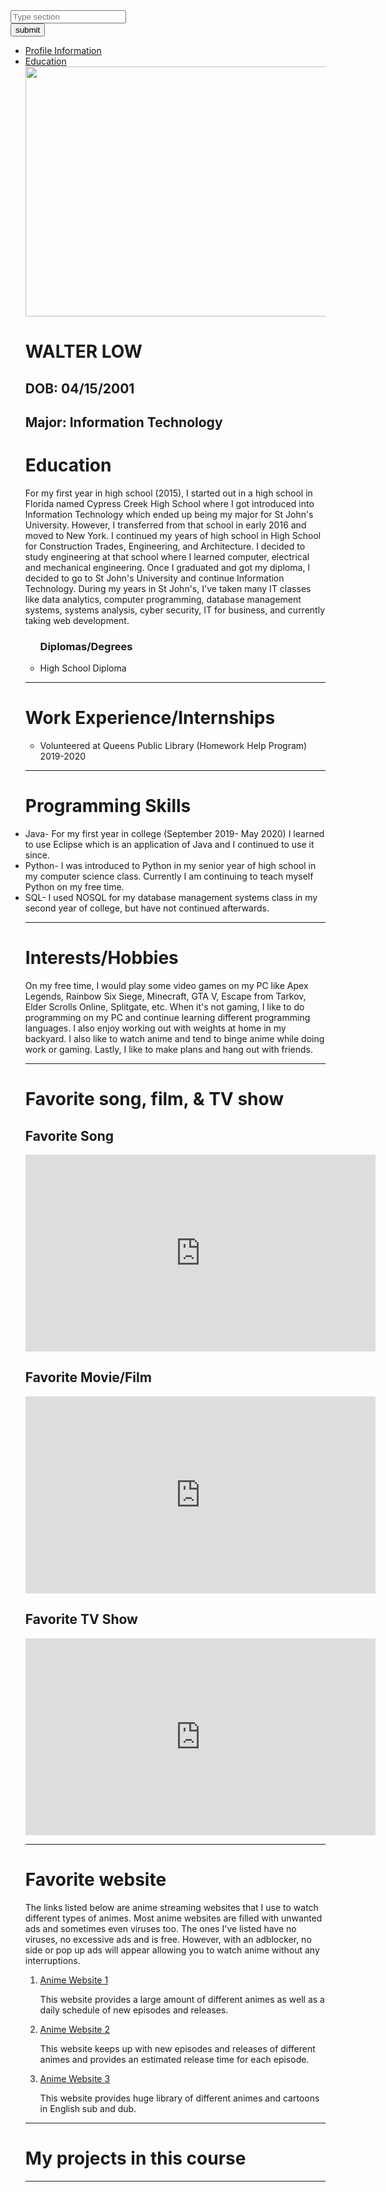 <!DOCTYPE html>
<html>
<head>
  <form action = > 
    <div>
      <input type = "text" placeholder = "Type section" section = "section_field">
    </div>
    <div> 
      <input type = "submit" value = "submit">
    </div>
    <ul>
      <li> <a href = "#profile_information"> Profile Information </a> </li>
      <li> <a href = "#education_summary"> Education </a> </li>
      
  <img src = "https://cdn.alfabetajuega.com/wp-content/uploads/2019/12/luffy-kjsrg-780x405.jpg" width = "500" height = "400">
  <h1> WALTER LOW </h1>
  <h2> DOB: 04/15/2001 <h2>  
  <h2> Major: Information Technology </h2>
</head>
<body>
  <h1> Education </h1>
  <p> For my first year in high school (2015), I started out in a high school in Florida named Cypress Creek High School where I got introduced into Information Technology which ended up being my major for St John's University. However, I transferred from that school in early 2016 and moved to New York. I continued my years of high school in High School for Construction Trades, Engineering, and Architecture. I decided to study engineering at that school where I learned computer, electrical and mechanical engineering. Once I graduated and got my diploma, I decided to go to St John's University and continue Information Technology. During my years in St John's, I've taken many IT classes like data analytics, computer programming, database management systems, systems analysis, cyber security, IT for business, and currently taking web development. </p>
  <ul>
    <h3> Diplomas/Degrees </h3>
    <li> High School Diploma </li>
  </ul>
  <hr>
  <h1> Work Experience/Internships </h1>
  <ul> 
    <li> Volunteered at Queens Public Library (Homework Help Program) 2019-2020 </li>
  </ul>
  <hr>
  <h1> Programming Skills </h1>
    <li> Java- For my first year in college (September 2019- May 2020) I learned to use Eclipse which is an application of Java and I continued to use it since. </li>
    <li> Python- I was introduced to Python in my senior year of high school in my computer science class. Currently I am continuing to teach myself Python on my free time. </li>
    <li> SQL- I used NOSQL for my database management systems class in my second year of college, but have not continued afterwards. </li>   
  <hr>  
  <h1> Interests/Hobbies </h1>
    <p> On my free time, I would play some video games on my PC like Apex Legends, Rainbow Six Siege, Minecraft, GTA V, Escape from Tarkov, Elder Scrolls Online, Splitgate, etc. When it's not gaming, I like to do programming on my PC and continue learning different programming languages. I also enjoy working out with weights at home in my backyard. I also like to watch anime and tend to binge anime while doing work or gaming. Lastly, I like to make plans and hang out with friends. </p>
  <hr>  
  <h1> Favorite song, film, & TV show </h1>
    <h2> Favorite Song </h2>
    <iframe width="560" height="315" src="https://www.youtube.com/embed/mxFstYSbBmc" title="YouTube video player" frameborder="0" allow="accelerometer; autoplay; clipboard-write; encrypted-media; gyroscope; picture-in-picture" allowfullscreen></iframe>
  <p>  </p>
    <h2> Favorite Movie/Film </h2>
    <iframe width="560" height="315" src="https://www.youtube.com/embed/pSq2JTE49xQ" title="YouTube video player" frameborder="0" allow="accelerometer; autoplay; clipboard-write; encrypted-media; gyroscope; picture-in-picture" allowfullscreen></iframe>
  <p>  </p>
    <h2> Favorite TV Show </h2>
    <iframe width="560" height="315" src="https://www.youtube.com/embed/IKa6aPyC-U4" title="YouTube video player" frameborder="0" allow="accelerometer; autoplay; clipboard-write; encrypted-media; gyroscope; picture-in-picture" allowfullscreen></iframe>
  <hr>  
  <h1> Favorite website </h1>
    <p> The links listed below are anime streaming websites that I use to watch different types of animes. Most anime websites are filled with unwanted ads and sometimes even viruses too. The ones I've listed have no viruses, no excessive ads and is free. However, with an adblocker, no side or pop up ads will appear allowing you to watch anime without any interruptions. </p>
  <ol>
    <li> <a href = "https://www2.kickassanime.ro/" target = "_blank"> Anime Website 1 </a> </li>
    <p> This website provides a large amount of different animes as well as a daily schedule of new episodes and releases. </p>
    <li> <a href = "https://animedao.to/animelist/popular" target = "_blank"> Anime Website 2 </a> </li>
    <p> This website keeps up with new episodes and releases of different animes and provides an estimated release time for each episode. </p>
    <li> <a href = "https://www.wcostream.com/" target = "_blank"> Anime Website 3 </a> </li>
    <p> This website provides huge library of different animes and cartoons in English sub and dub. </p>
  </ol>
  <hr>  
  <h1> My projects in this course </h1>
  <hr>
  </body>
  </html>
